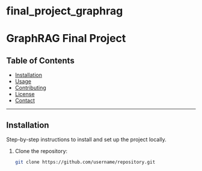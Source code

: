 # final_project_graphrag

# GraphRAG Final Project

## Table of Contents

- [Installation](#installation)
- [Usage](#usage)
- [Contributing](#contributing)
- [License](#license)
- [Contact](#contact)

---

## Installation

Step-by-step instructions to install and set up the project locally.

1. Clone the repository:
   ```bash
   git clone https://github.com/username/repository.git
   ```
